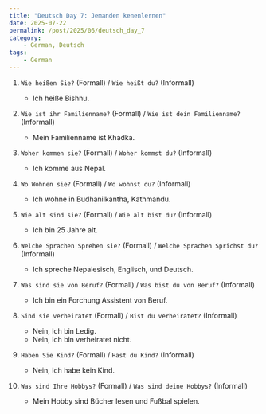 ```yaml
---
title: "Deutsch Day 7: Jemanden kenenlernen"
date: 2025-07-22
permalink: /post/2025/06/deutsch_day_7
category: 
    - German, Deutsch
tags:
    - German
---
```


1. `Wie heißen Sie?` (Formall)
/ `Wie heißt du?` (Informall)
    - Ich heiße Bishnu. 

2. `Wie ist ihr Familienname?` (Formall)
/ `Wie ist dein Familienname?` (Informall)
    - Mein Familienname ist Khadka. 
 
3. `Woher kommen sie?` (Formall)
/ `Woher kommst du?` (Informall)
    - Ich komme aus Nepal. 

4. `Wo Wohnen sie?` (Formall)
/ `Wo wohnst du?` (Informall)
    - Ich wohne in Budhanilkantha, Kathmandu.


5. `Wie alt sind sie?` (Formall)
/ `Wie alt bist du?` (Informall)
    - Ich bin 25 Jahre alt. 

6. `Welche Sprachen Sprehen sie?` (Formall)
/ `Welche Sprachen Sprichst du?` (Informall)
    - Ich spreche Nepalesisch, Englisch, und Deutsch. 

7. `Was sind sie von Beruf?` (Formall)
/ `Was bist du von Beruf?` (Informall)
    - Ich bin ein Forchung Assistent von Beruf. 

8. `Sind sie verheiratet` (Formall)
/ `Bist du verheiratet?` (Informall)
    - Nein, Ich bin Ledig. 
    - Nein, Ich bin verheiratet nicht.

9. `Haben Sie Kind?` (Formall)
/ `Hast du Kind?` (Informall)
    - Nein, Ich habe kein Kind. 

10. `Was sind Ihre Hobbys?` (Formall)
/ `Was sind deine Hobbys?` (Informall)
    - Mein Hobby sind Bücher lesen und Fußbal spielen.